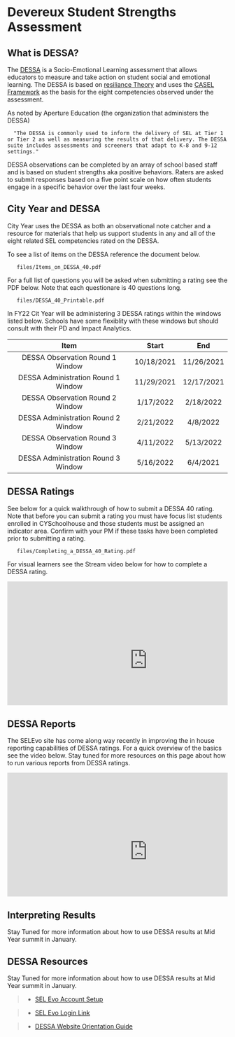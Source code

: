 # Devereux Student Strengths Assessment

## What is DESSA?

   The [DESSA](https://apertureed.com/research/about-the-dessa/) is a Socio-Emotional Learning assessment that allows educators to measure and take action on student social and emotional learning. The DESSA is based on [resiliance Theory](https://link.springer.com/chapter/10.1007/978-1-4614-3661-4_14) and uses the [CASEL Framework](https://casel.org/fundamentals-of-sel/what-is-the-casel-framework/) as the basis for the eight competencies observed under the assessment.

   As noted by Aperture Education (the organization that administers the DESSA)

      "The DESSA is commonly used to inform the delivery of SEL at Tier 1 or Tier 2 as well as measuring the results of that delivery. The DESSA suite includes assessments and screeners that adapt to K-8 and 9-12 settings."

   DESSA observations can be completed by an array of school based staff and is based on student strengths aka positive behaviors. Raters are asked to submit responses based on a five point scale on how often students engage in a specific behavior over the last four weeks.

## City Year and DESSA

   City Year uses the DESSA as both an observational note catcher and a resource for materials that help us support students in any and all of the eight related SEL competencies rated on the DESSA.

   To see a list of items on the DESSA reference the document below.

   ```pdf
      files/Items_on_DESSA_40.pdf
   ```

   For a full list of questions you will be asked when submitting a rating see the PDF below. Note that each questionare is 40 questions long.

   ```pdf
      files/DESSA_40_Printable.pdf
   ```
   In FY22 Cit Year will be administering 3 DESSA ratings within the windows listed below. Schools have some flexiblity with these windows but should consult with their PD and Impact Analytics.

|                 Item                	|    Start   	|     End    	|
|:-----------------------------------:	|:----------:	|:----------:	|
|   DESSA Observation Round 1 Window  	| 10/18/2021 	| 11/26/2021 	|
| DESSA Administration Round 1 Window 	| 11/29/2021 	| 12/17/2021 	|
|   DESSA Observation Round 2 Window  	| 1/17/2022  	| 2/18/2022  	|
| DESSA Administration Round 2 Window 	| 2/21/2022  	| 4/8/2022   	|
|   DESSA Observation Round 3 Window  	| 4/11/2022  	| 5/13/2022  	|
| DESSA Administration Round 3 Window 	| 5/16/2022  	| 6/4/2021   	|

## DESSA Ratings

   See below for a quick walkthrough of how to submit a DESSA 40 rating. Note that before you can submit a rating you must have focus list students enrolled in CYSchoolhouse and those students must be assigned an indicator area. Confirm with your PM if these tasks have been completed prior to submitting a rating.

   ```pdf
      files/Completing_a_DESSA_40_Rating.pdf
   ```
   For visual learners see the Stream video below for how to complete a DESSA rating.

   <div style='max-width: 640px'><div style='position: relative; padding-bottom: 56.25%; height: 0; overflow: hidden;'><iframe width="640" height="360" src="https://web.microsoftstream.com/embed/video/ec3a0ff7-ae1f-4e6c-a822-6d9b402d500e?autoplay=false&showinfo=true" allowfullscreen style="border:none;"></iframe></div></div>

## DESSA Reports

   The SELEvo site has come along way recently in improving the in house reporting capabilities of DESSA ratings. For a quick overview of the basics see the video below. Stay tuned for more resources on this page about how to run various reports from DESSA ratings.

   <div style='max-width: 640px'><div style='position: relative; padding-bottom: 56.25%; height: 0; overflow: hidden;'><iframe width="640" height="360" src="https://web.microsoftstream.com/embed/video/e9add909-348a-40d8-a50a-b9549b28327d?autoplay=false&showinfo=true" allowfullscreen style="border:none;"></iframe></div></div>
 

## Interpreting Results

Stay Tuned for more information about how to use DESSA results at Mid Year summit in January.

## DESSA Resources

Stay Tuned for more information about how to use DESSA results at Mid Year summit in January.
   
>- [SEL Evo Account Setup](<https://cityyear.sharepoint.com/teams/programs/wswc/sed/SE Resource Library/Setting Up SEL Evo Password and Okta Single Sign-On.pdf>)

>- [SEL Evo Login Link](https://sel.datalinkevo.com/#/login)

>- [DESSA Website Orientation Guide](<https://cityyear.sharepoint.com/teams/programs/wswc/sed/SE Resource Library/Orientation to SEL Evo.pdf>)